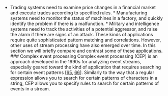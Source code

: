 *  Trading systems need to examine price changes in a financial market and execute trades according
to specified rules. *  Manufacturing systems need to monitor the status of machines in a factory, and quickly identify
the problem if there is a malfunction. *  Military and intelligence systems need to track the activities of a potential aggressor, and raise
the alarm if there are signs of an attack. These kinds of applications require quite sophisticated pattern matching and correlations. However,
other uses of stream processing have also emerged over time. In this section we will briefly compare
and contrast some of these applications. ### Complex event processing Complex event processing (CEP) is an approach developed in the 1990s for analyzing event streams,
especially geared toward the kind of application that requires searching for certain event patterns
[[65](ch11.html#Luckham2006tv),
[66](ch11.html#Perera2015tz)].
Similarly to the way that a regular expression allows you to search for certain patterns of
characters in a string, CEP allows you to specify rules to search for certain patterns of events in
a stream.